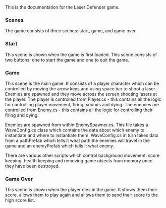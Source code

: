 This is the documentation for the Laser Defender game.

### Scenes
The game consists of three scenes: start, game, and game over.

### Start
This scene is shown when the game is first loaded. This scene consists of two buttons: one to start the game and one to quit the game.

### Game
This scene is the main game. It consists of a player character which can be controlled by moving the arrow keys and using space bar to shoot a laser.
Enemies are spawned and they move across the screen shooting lasers at the player.
The player is controlled from Player.cs - this contains all the logic for controlling player movement, firing, sounds and dying.
The enemies are controlled from Enemy.cs - this contains all the logic for controlling their firing and dying.

Enemies are spawned from within EnemySpawner.cs. This file takes a WaveConfig.cs class which contains the data about which enemy to instantiate and where to instantiate them.
WaveConfig.cs in turn takes data from a pathPrefab which tells it what path the enemies will travel in the game and an enemyPrefab which tells it what enemy.

There are various other scripts which control background movement, score keeping, health keeping and removing game objects from memory once they have been destroyed.

### Game Over
This scene is shown when the player dies in the game. It shows them their score, allows them to play again and allows them to send their score to the high score list.
